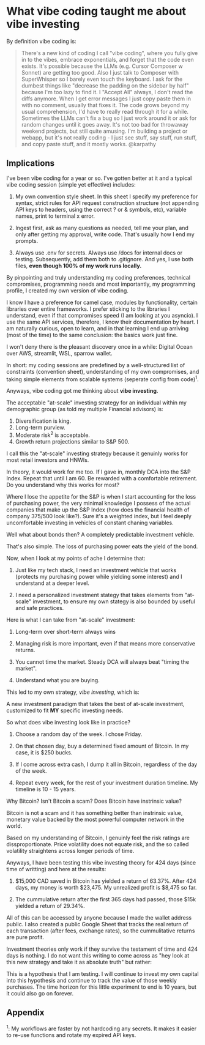 # What vibe coding taught me about vibe investing

By definition vibe coding is:

> There's a new kind of coding I call "vibe coding", where you fully give in to the vibes, embrace exponentials, and forget that the code even exists. It's possible because the LLMs (e.g. Cursor Composer w Sonnet) are getting too good. Also I just talk to Composer with SuperWhisper so I barely even touch the keyboard. I ask for the dumbest things like "decrease the padding on the sidebar by half" because I'm too lazy to find it. I "Accept All" always, I don't read the diffs anymore. When I get error messages I just copy paste them in with no comment, usually that fixes it. The code grows beyond my usual comprehension, I'd have to really read through it for a while. Sometimes the LLMs can't fix a bug so I just work around it or ask for random changes until it goes away. It's not too bad for throwaway weekend projects, but still quite amusing. I'm building a project or webapp, but it's not really coding - I just see stuff, say stuff, run stuff, and copy paste stuff, and it mostly works. @karpathy

## Implications

I've been vibe coding for a year or so. I've gotten better at it and a typical vibe coding session (simple yet effective) includes:

1. My own convention style sheet. In this sheet I specify my preference for syntax, strict rules for API request construction structure (not appending API keys to headers, using the correct ? or & symbols, etc), variable names, print to terminal x error.

2. Ingest first, ask as many questions as needed, tell me your plan, and only after getting my approval, write code. That's usually how I end my prompts.

3. Always use .env for secrets. Always use /docs for internal docs or testing. Subsequently, add them both to .gitignore. And yes, I use both files, **even though 100% of my work runs locally.**

By pinpointing and truly understanding my coding preferences, technical compromises, programming needs and most importantly, my programming profile, I created my own version of vibe coding.

I know I have a preference for camel case, modules by functionality, certain libraries over entire frameworks. I prefer sticking to the libraries I understand, even if that compromises speed (I am looking at you asyncio). I use the same API services, therefore, I know their documentation by heart. I am naturally curious, open to learn, and in that learning I end up arriving (most of the time) to the same conclusion: the basics work just fine.

I won't deny there is the pleasant discovery once in a while: Digital Ocean over AWS, streamlit, WSL, sparrow wallet.

In short: my coding sessions are predefined by a well-structured list of constraints (convention sheet), understanding of my own compromises, and taking simple elements from scalable systems (seperate config from code)<sup>1</sup>.

Anyways, vibe coding got me thinking about **vibe investing**.

The acceptable "at-scale" investing strategy for an individual within my demographic group (as told my multiple Financial advisors) is:

1. Diversification is king.
2. Long-term purview.
3. Moderate risk<sup>2</sup> is acceptable.
4. Growth return projections similar to S&P 500.

I call this the "at-scale" investing strategy because it genuinly works for most retail investors and HNWIs.

In theory, it would work for me too. If I gave in, monthly DCA into the S&P Index. Repeat that until I am 60. Be rewarded with a comfortable retirement. Do you understand why this works for most?

Where I lose the appetite for the S&P is when I start accounting for the loss of purchasing power, the very minimal knowledge I possess of the actual companies that make up the S&P Index (how does the financial health of company 375/500 look like?). Sure it's a weighted index, but I feel deeply uncomfortable investing in vehicles of constant chaning variables.

Well what about bonds then? A completely predictable investment vehicle.

That's also simple. The loss of purchasing power eats the yield of the bond.

Now, when I look at my points of ache I determine that:

1. Just like my tech stack, I need an investment vehicle that works (protects my purchasing power while yielding some interest) and I understand at a deeper level.

2. I need a personalized investment stategy that takes elements from "at-scale" investment, to ensure my own stategy is also bounded by useful and safe practices.

Here is what I can take from "at-scale" investment:

1. Long-term over short-term always wins

2. Managing risk is more important, even if that means more conservative returns.

3. You cannot time the market. Steady DCA will always beat "timing the market".

4. Understand what you are buying.

This led to my own strategy, *vibe investing*, which is:

A new investment paradigm that takes the best of at-scale investment, customized to fit **MY** specific investing needs.

So what does vibe investing look like in practice?

1. Choose a random day of the week. I chose Friday.

2. On that chosen day, buy a determined fixed amount of Bitcoin. In my case, it is $250 bucks.

3. If I come across extra cash, I dump it all in Bitcoin, regardless of the day of the week.

4. Repeat every week, for the rest of your investment duration timeline. My timeline is 10 - 15 years.

Why Bitcoin? Isn't Bitcoin a scam? Does Bitcoin have instrinsic value?

Bitcoin is not a scam and it has something better than instrinsic value, monetary value backed by the most powerful computer network in the world.

Based on my understanding of Bitcoin, I genuinly feel the risk ratings are dissproportionate. Price volatility does not equate risk, and the so called volatility straightens across longer periods of time.

Anyways, I have been testing this vibe investing theory for 424 days (since time of writting) and here at the results:

1. $15,000 CAD saved in Bitcoin has yielded a return of 63.37%. After 424 days, my money is worth $23,475. My unrealized profit is $8,475 so far.

2. The cummulative return after the first 365 days had passed, those $15k yielded a return of 29.34%.

All of this can be accessed by anyone because I made the wallet address public. I also created a public Google Sheet that tracks the real return of each transaction (after fees, exchange rates), so the cummulitative returns are pure profit.

Investment theories only work if they survive the testament of time and 424 days is nothing. I do not want this writing to come across as "hey look at this new strategy and take it as absolute truth" but rather:

This is a hypothesis that I am testing. I will continue to invest my own capital into this hypothesis and continue to track the value of those weekly purchases. The time horizon for this little experiment to end is 10 years, but it could also go on forever.

## Appendix

<sup>1</sup>: My workflows are faster by not hardcoding any secrets. It makes it easier to re-use functions and rotate my expired API keys.


